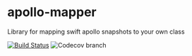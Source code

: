 # apollo-mapper
Library for mapping swift apollo snapshots to your own class

[![Build Status](https://travis-ci.org/Lumyk/apollo-mapper.svg?branch=master)](https://travis-ci.org/Lumyk/apollo-mapper)
![Codecov branch](https://img.shields.io/codecov/c/github/lumyk/apollo-mapper/master.svg)

